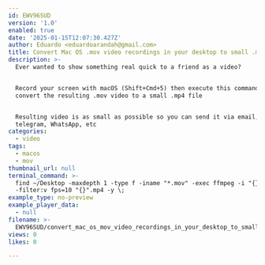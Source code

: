 ```yaml
---
id: EWV96SUD
version: '1.0'
enabled: true
date: '2025-01-15T12:07:30.427Z'
author: Eduardo <eduardoarandah@gmail.com>
title: Convert Mac OS .mov video recordings in your desktop to small .mp4 videos
description: >-
  Ever wanted to show something real quick to a friend as a video? 


  Record your screen with macOS (Shift+Cmd+5) then execute this command to
  convert the resulting .mov video to a small .mp4 file


  Resulting video is as small as possible so you can send it via email,
  telegram, WhatsApp, etc 
categories:
  - video
tags:
  - macos
  - mov
thumbnail_url: null
terminal_command: >-
  find ~/Desktop -maxdepth 1 -type f -iname "*.mov" -exec ffmpeg -i "{}" -q:v 0
  -filter:v fps=10 "{}".mp4 -y \;
example_type: no-preview
example_player_data:
  - null
filename: >-
  EWV96SUD/convert_mac_os_mov_video_recordings_in_your_desktop_to_small_mp4_videos.md
views: 0
likes: 0

---
```

